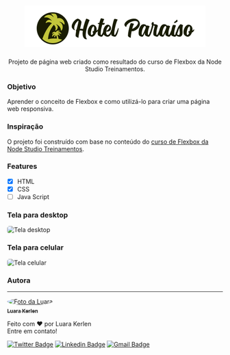 <h1 align="center">
  <img alt="Logo Hotel Paraíso" title="Hotel Paraíso" src="./img/logo.png" />
</h1>

<p align="center"> Projeto de página web criado como resultado do curso de Flexbox da Node Studio Treinamentos. </p>

<h3 id="objetivo">Objetivo</h3>
Aprender o conceito de Flexbox e como utilizá-lo para criar uma página web responsiva.

<h3 id="inspiracao">Inspiração</h3>
O projeto foi construído com base no conteúdo do <a href="https://www.nodestudio.com.br/curso/curso-de-flexbox" target="_blank"> curso de Flexbox da Node Studio Treinamentos</a>.

### Features

- [x] HTML
- [x] CSS
- [ ] Java Script

<h3 id="objetivo">Tela para desktop</h3>
<p>
  <img style="border-radius: 5px" height="300" src="./gifs/desktop.gif" alt="Tela desktop">
</p>

<h3 id="objetivo">Tela para celular</h3>
<p>
  <img style="border-radius: 5px" height="300" src="./gifs/celular.gif" alt="Tela celular">
</p>

### Autora
---

<a href="https://www.linkedin.com/in/luarakerlen/">
 <img title="Luara Kerlen" style="border-radius: 50%;" src="https://avatars.githubusercontent.com/u/26902816?v=4" width="100px;" alt="Foto da Luara"/>
 <br />
 <sub><b>Luara Kerlen</b></sub></a> <a href="https://www.linkedin.com/in/luarakerlen/" title="Luara Kerlen"></a>


Feito com ❤️ por Luara Kerlen
<br>Entre em contato!

[![Twitter Badge](https://img.shields.io/twitter/url?label=%40luarakerlen&style=social&url=https%3A%2F%2Ftwitter.com%2Fluarakerlen)](https://twitter.com/luarakerlen)
[![Linkedin Badge](https://img.shields.io/badge/-Luara%20Kerlen-blue?style=flat-square&logo=Linkedin&logoColor=white&link=https://www.linkedin.com/in/luarakerlen/)](https://www.linkedin.com/in/luarakerlen/) 
[![Gmail Badge](https://img.shields.io/badge/-luarakerlen12@gmail.com-c14438?style=flat-square&logo=Gmail&logoColor=white&link=mailto:luarakerlen12@gmail.com)](mailto:luarakerlen12@gmail.com)
